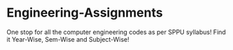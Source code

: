 # Engineering-Assignments

One stop for all the computer engineering codes as per SPPU syllabus!
Find it Year-Wise, Sem-Wise and Subject-Wise!
